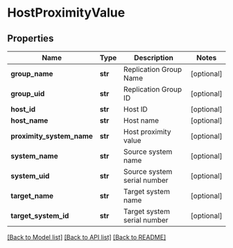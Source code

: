 # HostProximityValue

## Properties
Name | Type | Description | Notes
------------ | ------------- | ------------- | -------------
**group_name** | **str** | Replication Group Name | [optional] 
**group_uid** | **str** | Replication Group ID | [optional] 
**host_id** | **str** | Host ID | [optional] 
**host_name** | **str** | Host name | [optional] 
**proximity_system_name** | **str** | Host proximity value | [optional] 
**system_name** | **str** | Source system name | [optional] 
**system_uid** | **str** | Source system serial number | [optional] 
**target_name** | **str** | Target system name | [optional] 
**target_system_id** | **str** | Target system serial number | [optional] 

[[Back to Model list]](../README.md#documentation-for-models) [[Back to API list]](../README.md#documentation-for-api-endpoints) [[Back to README]](../README.md)



